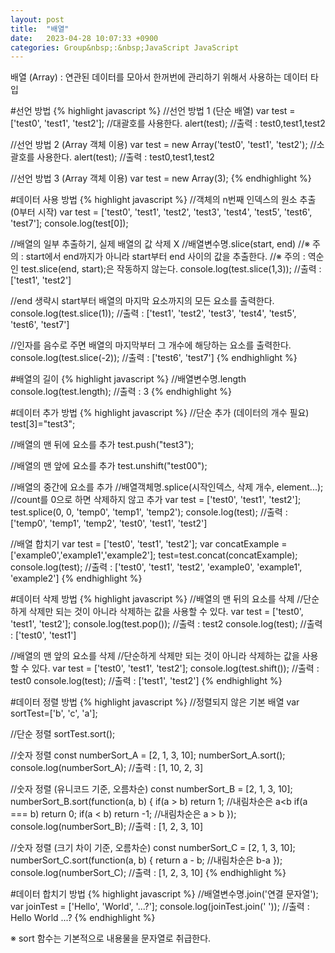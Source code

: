 ```yaml
---
layout: post
title:  "배열"
date:   2023-04-28 10:07:33 +0900
categories: Group&nbsp;:&nbsp;JavaScript JavaScript
---
```


배열 (Array) : 연관된 데이터를 모아서 한꺼번에 관리하기 위해서 사용하는 데이터 타입

#선언 방법
{% highlight javascript %}
//선언 방법 1 (단순 배열)
var test = ['test0', 'test1', 'test2']; //대괄호를 사용한다.
alert(test); //출력 : test0,test1,test2

//선언 방법 2 (Array 객체 이용)
var test = new Array('test0', 'test1', 'test2'); //소괄호를 사용한다.
alert(test); //출력 : test0,test1,test2

//선언 방법 3 (Array 객체 이용)
var test = new Array(3);
{% endhighlight %}

#데이터 사용 방법
{% highlight javascript %}
//객체의 n번째 인덱스의 원소 추출 (0부터 시작)
var test = ['test0', 'test1', 'test2', 'test3', 'test4', 'test5', 'test6', 'test7'];
console.log(test[0]);

//배열의 일부 추출하기, 실제 배열의 값 삭제 X
//배열변수명.slice(start, end)
//※ 주의 : start에서 end까지가 아니라 start부터 end 사이의 값을 추출한다.
//※ 주의 : 역순인 test.slice(end, start);은 작동하지 않는다.
console.log(test.slice(1,3)); //출력 :  ['test1', 'test2']

//end 생략시 start부터 배열의 마지막 요소까지의 모든 요소를 출력한다.
console.log(test.slice(1)); //출력 : ['test1', 'test2', 'test3', 'test4', 'test5', 'test6', 'test7']

//인자를 음수로 주면 배열의 마지막부터 그 개수에 해당하는 요소를 출력한다.
console.log(test.slice(-2)); //출력 :  ['test6', 'test7']
{% endhighlight %}

#배열의 길이
{% highlight javascript %}
//배열변수명.length
console.log(test.length); //출력 : 3
{% endhighlight %}

#데이터 추가 방법
{% highlight javascript %}
 //단순 추가 (데이터의 개수 필요)
test[3]="test3";

//배열의 맨 뒤에 요소를 추가
test.push("test3");

//배열의 맨 앞에 요소를 추가
test.unshift("test00");

//배열의 중간에 요소를 추가
//배열객체명.splice(시작인덱스, 삭제 개수, element...);
//count를 0으로 하면 삭제하지 않고 추가
var test = ['test0', 'test1', 'test2'];
test.splice(0, 0, 'temp0', 'temp1', 'temp2');
console.log(test); //출력 : ['temp0', 'temp1', 'temp2', 'test0', 'test1', 'test2']

//배열 합치기
var test = ['test0', 'test1', 'test2'];
var concatExample = ['example0','example1','example2'];
test=test.concat(concatExample);
console.log(test); //출력 :  ['test0', 'test1', 'test2', 'example0', 'example1', 'example2']
{% endhighlight %}

#데이터 삭제 방법
{% highlight javascript %}
//배열의 맨 뒤의 요소를 삭제
//단순하게 삭제만 되는 것이 아니라 삭제하는 값을 사용할 수 있다.
var test = ['test0', 'test1', 'test2'];
console.log(test.pop()); //출력 : test2
console.log(test); //출력 : ['test0', 'test1']

//배열의 맨 앞의 요소를 삭제
//단순하게 삭제만 되는 것이 아니라 삭제하는 값을 사용할 수 있다.
var test = ['test0', 'test1', 'test2'];
console.log(test.shift()); //출력 : test0
console.log(test); //출력 : ['test1', 'test2']
{% endhighlight %}

#데이터 정렬 방법
{% highlight javascript %}
//정렬되지 않은 기본 배열
var sortTest=['b', 'c', 'a'];

//단순 정렬
sortTest.sort();

//숫자 정렬
const numberSort_A = [2, 1, 3, 10];
numberSort_A.sort();
console.log(numberSort_A); //출력 : [1, 10, 2, 3]

//숫자 정렬 (유니코드 기준, 오름차순)
const numberSort_B = [2, 1, 3, 10];
numberSort_B.sort(function(a, b)  {
if(a > b) return 1; //내림차순은 a<b
if(a === b) return 0;
if(a < b) return -1; //내림차순은 a > b
});
console.log(numberSort_B); //출력 :  [1, 2, 3, 10]

//숫자 정렬 (크기 차이 기준, 오름차순)
const numberSort_C = [2, 1, 3, 10];
numberSort_C.sort(function(a, b)  {
return a - b; //내림차순은 b-a
});
console.log(numberSort_C); //출력 :  [1, 2, 3, 10]
{% endhighlight %}

#데이터 합치기 방법
{% highlight javascript %}
//배열변수명.join('연결 문자열');
var joinTest = ['Hello', 'World', '...?'];
console.log(joinTest.join(' ')); //출력 : Hello World ...?
{% endhighlight %}

※ sort 함수는 기본적으로 내용물을 문자열로 취급한다.